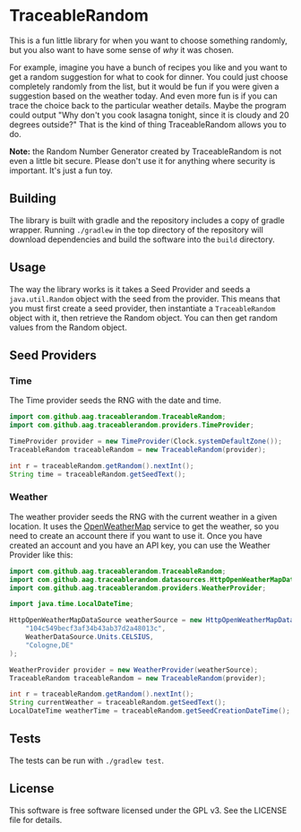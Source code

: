 TraceableRandom
===============

This is a fun little library for when you want to choose something randomly,
but you also want to have some sense of *why* it was chosen.

For example, imagine you have a bunch of recipes you like and you want to get
a random suggestion for what to cook for dinner. You could just choose
completely randomly from the list, but it would be fun if you were given a
suggestion based on the weather today. And even more fun is if you can trace
the choice back to the particular weather details. Maybe the program could
output "Why don't you cook lasagna tonight, since it is cloudy and 20 degrees
outside?" That is the kind of thing TraceableRandom allows you to do.

**Note:** the Random Number Generator created by TraceableRandom is not even
a little bit secure. Please don't use it for anything where security is
important. It's just a fun toy.

Building
--------
The library is built with gradle and the repository includes a copy of
gradle wrapper. Running `./gradlew` in the top directory of the repository
will download dependencies and build the software into the `build` directory.

Usage
-----
The way the library works is it takes a Seed Provider and seeds a
`java.util.Random` object with the seed from the provider. This means that you must
first create a seed provider, then instantiate a `TraceableRandom` object with
it, then retrieve the Random object. You can then get random values from the
Random object.

Seed Providers
--------------

### Time

The Time provider seeds the RNG with the date and time.

```java
import com.github.aag.traceablerandom.TraceableRandom;
import com.github.aag.traceablerandom.providers.TimeProvider;

TimeProvider provider = new TimeProvider(Clock.systemDefaultZone());
TraceableRandom traceableRandom = new TraceableRandom(provider);

int r = traceableRandom.getRandom().nextInt();
String time = traceableRandom.getSeedText();
```

### Weather

The weather provider seeds the RNG with the current weather in a given
location. It uses the [OpenWeatherMap](http://openweathermap.org/)
service to get the weather, so you need to create an account there
if you want to use it. Once you have created an account and you have
an API key, you can use the Weather Provider like this:

```java
import com.github.aag.traceablerandom.TraceableRandom;
import com.github.aag.traceablerandom.datasources.HttpOpenWeatherMapDataSource;
import com.github.aag.traceablerandom.providers.WeatherProvider;

import java.time.LocalDateTime;

HttpOpenWeatherMapDataSource weatherSource = new HttpOpenWeatherMapDataSource(
    "104c549becf3af34b43ab37d2a48013c",
    WeatherDataSource.Units.CELSIUS,
    "Cologne,DE"
);

WeatherProvider provider = new WeatherProvider(weatherSource);
TraceableRandom traceableRandom = new TraceableRandom(provider);

int r = traceableRandom.getRandom().nextInt();
String currentWeather = traceableRandom.getSeedText();
LocalDateTime weatherTime = traceableRandom.getSeedCreationDateTime();
```

Tests
-----
The tests can be run with `./gradlew test`.

License
-------
This software is free software licensed under the GPL v3. See the LICENSE
file for details.